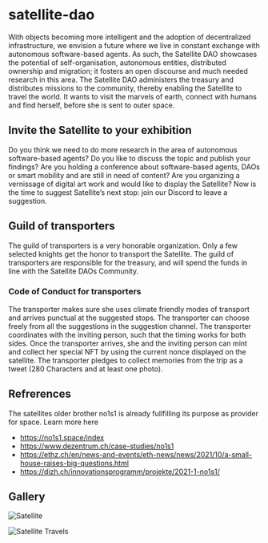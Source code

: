 # satellite-dao
With objects becoming more intelligent and the adoption of decentralized infrastructure, we envision a future where we live in constant exchange with autonomous software-based agents. 
As such, the Satellite DAO showcases the potential of self-organisation, autonomous entities, distributed ownership and migration; it fosters an open discourse and much needed research in this area. 
The Satellite DAO administers the treasury and distributes missions to the community, thereby enabling the Satellite to travel the world. It wants to visit the marvels of earth, connect with humans and find herself, before she is sent to outer space. 

## Invite the Satellite to your exhibition
Do you think we need to do more research in the area of autonomous software-based agents? Do you like to discuss the topic and publish your findings?
Are you holding a conference about software-based agents, DAOs or smart mobility and are still in need of content?
Are you organizing a vernissage of digital art work and would like to display the Satellite? 
Now is the time to suggest Satellite’s next stop: join our Discord to leave a suggestion. 

## Guild of transporters
The guild of transporters is a very honorable organization. Only a few selected knights get the honor to transport the Satellite. The guild of transporters are responsible for the treasury, and will spend the funds in line with the Satellite DAOs Community.

### Code of Conduct for transporters
The transporter makes sure she uses climate friendly modes of transport and arrives punctual at the suggested stops. 
The transporter can choose freely from all the suggestions in the suggestion channel. 
The transporter coordinates with the inviting person, such that the timing works for both sides.
Once the transporter arrives, she and the inviting person can mint and collect her special NFT by using the current nonce displayed on the satellite. 
The transporter pledges to collect memories from the trip as a tweet (280 Characters and at least one photo).

## Refrerences
The satellites older brother no1s1 is already fullfilling its purpose as provider for space.
Learn more here
- https://no1s1.space/index
- https://www.dezentrum.ch/case-studies/no1s1
- https://ethz.ch/en/news-and-events/eth-news/news/2021/10/a-small-house-raises-big-questions.html
- https://dizh.ch/innovationsprogramm/projekte/2021-1-no1s1/

## Gallery


![Satellite](https://user-images.githubusercontent.com/8779710/140314310-4bb304e3-1a85-4b47-8c5f-3816a8d09c92.jpg)

![Satellite Travels](https://user-images.githubusercontent.com/8779710/140314498-b1c41717-b146-41d3-b13d-5cc685ad8469.JPG)


